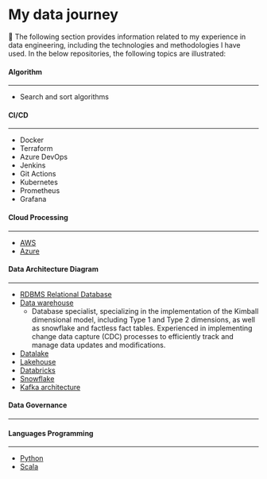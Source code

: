 # My data journey
💫 The following section provides information related to my experience in data engineering, including the technologies and methodologies I have used. In the below repositories, the following topics are illustrated:

#### Algorithm
---
* Search and sort algorithms
   
#### CI/CD
---
* Docker
* Terraform
* Azure DevOps
* Jenkins
* Git Actions
* Kubernetes
* Prometheus
* Grafana

   
#### Cloud Processing
---
 * [AWS](https://github.com/nicolascorchuelo/portfolio/tree/main/cloud_processing/aws)
 * [Azure](https://github.com/nicolascorchuelo/portfolio/tree/main/cloud_processing/aws)

#### Data Architecture Diagram
---
  * [RDBMS Relational Database](https://github.com/nicolascorchuelo/portfolio/blob/main/data_architecture_diagram/)
  * [Data warehouse](https://github.com/nicolascorchuelo/portfolio/blob/main/data_architecture_diagram/)
    *   Database specialist, specializing in the implementation of the Kimball dimensional model, including Type 1 and Type 2 dimensions, as well as snowflake and factless fact tables. Experienced in implementing change data capture (CDC) processes to efficiently track and manage data updates and modifications.
  * [Datalake](https://github.com/nicolascorchuelo/portfolio/blob/main/data_architecture_diagram/)
  * [Lakehouse](https://github.com/nicolascorchuelo/portfolio/blob/main/data_architecture_diagram/)
  * [Databricks](https://github.com/nicolascorchuelo/portfolio/blob/main/data_architecture_diagram/)
  * [Snowflake](https://github.com/nicolascorchuelo/portfolio/blob/main/data_architecture_diagram/)
  * [Kafka architecture](https://github.com/nicolascorchuelo/portfolio/blob/main/data_architecture_diagram/)

#### Data Governance
---

  
#### Languages Programming
---
* [Python](https://github.com/nicolascorchuelo/portfolio/tree/main/languages_programming/python)
* [Scala](https://github.com/nicolascorchuelo/portfolio/tree/main/languages_programming/scala)
